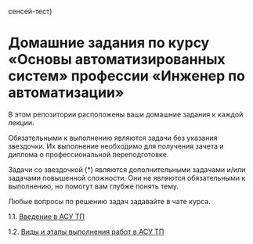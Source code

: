 сенсей-тест)
# Домашние задания по курсу «Основы автоматизированных систем» профессии «Инженер по автоматизации»


В этом репозитории расположены ваши домашние задания к каждой лекции. 

Обязательными к выполнению являются задачи без указания звездочки. Их выполнение необходимо для получения зачета и диплома о профессиональной переподготовке.

Задачи со звездочкой (*) являются дополнительными задачами и/или задачами повышенной сложности. Они не являются обязательными к выполнению, но помогут вам глубже понять тему.

Любые вопросы по решению задач задавайте в чате курса.



1.1. [Введение в АСУ ТП](1/)  

1.2. [Виды и этапы выполнения работ в АСУ ТП](2/)
